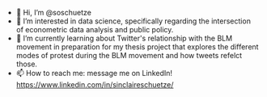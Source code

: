 - 👋 Hi, I’m @soschuetze
- 👀 I’m interested in data science, specifically regarding the intersection of econometric data analysis and public policy. 
- 🌱 I’m currently learning about Twitter's relationship with the BLM movement in preparation for my thesis project that explores the different modes
     of protest during the BLM movement and how tweets refelct those. 
- 📫 How to reach me: message me on LinkedIn! https://www.linkedin.com/in/sinclaireschuetze/

<!---
soschuetze/soschuetze is a ✨ special ✨ repository because its `README.md` (this file) appears on your GitHub profile.
You can click the Preview link to take a look at your changes.
--->
